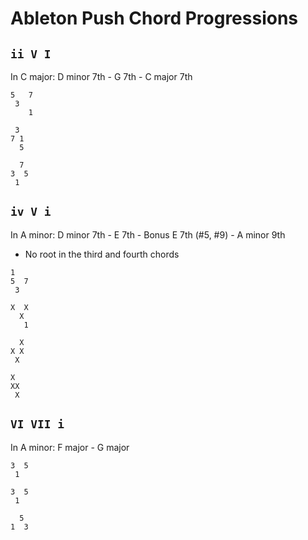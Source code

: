 # Ableton Push Chord Progressions

## `ii V I`

In C major: D minor 7th - G 7th - C major 7th

```
5   7
 3
    1

 3
7 1
  5

  7
3  5
 1  
```

## `iv V i`

In A minor: D minor 7th - E 7th - Bonus E 7th (#5, #9) - A minor 9th

- No root in the third and fourth chords

```
1
5  7
 3

X  X
  X
   1

  X
X X
 X

X
XX
 X
```

## `VI VII i`

In A minor: F major - G major

```
3  5
 1

3  5
 1

  5
1  3
```
